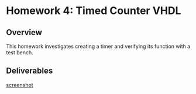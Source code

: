 # Homework 4: Timed Counter VHDL 

## Overview
This homework investigates creating a timer and verifying its function with a test bench.

## Deliverables
[screenshot](/assets/hw4_sc.jpg)



